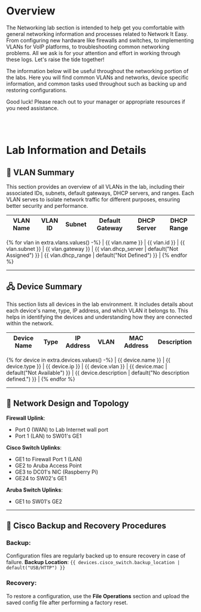 # Overview

The Networking lab section is intended to help get you comfortable with general networking information and processes related to Network It Easy. From configuring new hardware like firewalls and switches, to implementing VLANs for VoIP platforms, to troubleshooting common networking problems. All we ask is for your attention and effort in working through these logs. Let's raise the tide together!

The information below will be useful throughout the networking portion of the labs. Here you will find common VLANs and networks, device specific information, and common tasks used throughout such as backing up and restoring configurations. 

Good luck! Please reach out to your manager or appropriate resources if you need assistance.

<br><br>

# Lab Information and Details

## 🔶 VLAN Summary

This section provides an overview of all VLANs in the lab, including their associated IDs, subnets, default gateways, DHCP servers, and ranges. Each VLAN serves to isolate network traffic for different purposes, ensuring better security and performance.

| **VLAN Name** | **VLAN ID** | **Subnet**         | **Default Gateway** | **DHCP Server** | **DHCP Range**          |
|---------------|-------------|--------------------|---------------------|-----------------|-------------------------|
{% for vlan in extra.vlans.values() -%}
| {{ vlan.name }} | {{ vlan.id }} | {{ vlan.subnet }} | {{ vlan.gateway }} | {{ vlan.dhcp_server | default("Not Assigned") }} | {{ vlan.dhcp_range | default("Not Defined") }} |
{% endfor %}

---

## 🖧 Device Summary

This section lists all devices in the lab environment. It includes details about each device's name, type, IP address, and which VLAN it belongs to. This helps in identifying the devices and understanding how they are connected within the network.

| **Device Name** | **Type**          | **IP Address**     | **VLAN**   | **MAC Address**        | **Description**        |
|-----------------|-------------------|--------------------|-----------|------------------------|-------------------------|
{% for device in extra.devices.values() -%}
| {{ device.name }} | {{ device.type }}  | {{ device.ip }}     | {{ device.vlan }} | {{ device.mac | default("Not Available") }} | {{ device.description | default("No description defined.") }} |
{% endfor %}

---

## 🔄 Network Design and Topology

**Firewall Uplink**:

- Port 0 (WAN) to Lab Internet wall port
- Port 1 (LAN) to SW01's GE1

**Cisco Switch Uplinks**:

- GE1 to Firewall Port 1 (LAN)
- GE2 to Aruba Access Point
- GE3 to DC01's NIC (Raspberry Pi)
- GE24 to SW02's GE1

**Aruba Switch Uplinks**:

- GE1 to SW01's GE2

---

## 💾 Cisco Backup and Recovery Procedures

### Backup:
Configuration files are regularly backed up to ensure recovery in case of failure. **Backup Location**: `{{ devices.cisco_switch.backup_location | default("USB/HTTP") }}`
  
### Recovery:
To restore a configuration, use the **File Operations** section and upload the saved config file after performing a factory reset.
